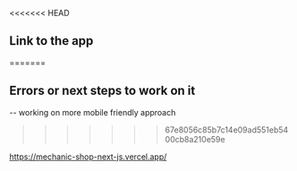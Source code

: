 <<<<<<< HEAD
<!-- @format -->

## Link to the app
=======
## Errors or next steps to work on it

-- working on more mobile friendly approach
>>>>>>> 67e8056c85b7c14e09ad551eb5400cb8a210e59e

https://mechanic-shop-next-js.vercel.app/
